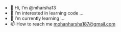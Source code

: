 - 👋 Hi, I’m @mharsha13
- 👀 I’m interested in learning code ...
- 🌱 I’m currently learning ...
- 📫 How to reach me mohanharsha187@gmail.com

<!---
mharsha13/mharsha13 is a ✨ special ✨ repository because its `README.md` (this file) appears on your GitHub profile.
You can click the Preview link to take a look at your changes.
--->

